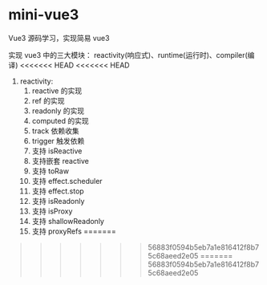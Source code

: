# mini-vue3

Vue3 源码学习，实现简易 vue3

实现 vue3 中的三大模块：
reactivity(响应式)、runtime(运行时)、compiler(编译)
<<<<<<< HEAD
<<<<<<< HEAD

1. reactivity:
   1. reactive 的实现
   2. ref 的实现
   3. readonly 的实现
   4. computed 的实现
   5. track 依赖收集
   6. trigger 触发依赖
   7. 支持 isReactive
   8. 支持嵌套 reactive
   9. 支持 toRaw
   10. 支持 effect.scheduler
   11. 支持 effect.stop
   12. 支持 isReadonly
   13. 支持 isProxy
   14. 支持 shallowReadonly
   15. 支持 proxyRefs
=======
>>>>>>> 56883f0594b5eb7a1e816412f8b75c68aeed2e05
=======
>>>>>>> 56883f0594b5eb7a1e816412f8b75c68aeed2e05
